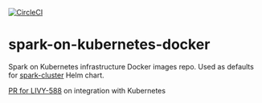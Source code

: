 [![CircleCI](https://circleci.com/gh/JahstreetOrg/spark-on-kubernetes-docker.svg?style=svg)](https://circleci.com/gh/JahstreetOrg/spark-on-kubernetes-docker)
# spark-on-kubernetes-docker
Spark on Kubernetes infrastructure Docker images repo. Used as defaults for [spark-cluster](https://github.com/jahstreet/spark-on-kubernetes-helm/tree/master/charts/spark-cluster) Helm chart.

[PR for LIVY-588](https://github.com/apache/incubator-livy/pull/167) on integration with Kubernetes
